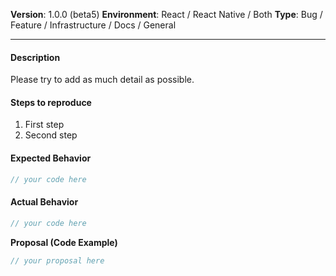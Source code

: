 <!------------------------------------------
  Thanks for contributing!
  Please read the guide-lines at the bottom.
------------------------------------------->

**Version**: 1.0.0 (beta5)
**Environment**: React / React Native / Both
**Type**: Bug / Feature / Infrastructure / Docs / General

-------------------
#### Description
Please try to add as much detail as possible.

<!-- 
  BUG REPORT ONLY 
  ===============
-->
#### Steps to reproduce
1. First step
2. Second step

#### Expected Behavior
```javascript
// your code here
```

#### Actual Behavior
```javascript
// your code here
```

<!-- 
  FEATURE REQUEST ONLY
  ====================
-->
**Proposal (Code Example)** 
```javascript
// your proposal here
```


<!---------------------
  =====================
  REPORTING GUIDE-LINES
  =====================

  FEATURE REQUEST:
  If you have a feature request please fill out the form
  to describe is as detailed as possible including code examples, use-cases
  and perhaps pro/contra implementing it
  TODO: Remove the BUG REPORT ONLY part

  BUG REPPORT:
  If you found a bug please fill out the template below.
  Remove some parts if not needed, but try to be as detailed as possible.
  If it is not reproductible, please note that.
  TODO: Remove the FEATURE REQUEST ONLY part.
--------------------->
